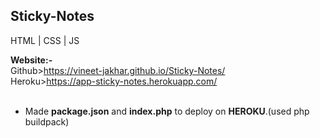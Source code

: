 <h2> Sticky-Notes</h2>

HTML | CSS | JS 
<br>

<b>Website:-</b><br>
Github>https://vineet-jakhar.github.io/Sticky-Notes/
<br>
Heroku>https://app-sticky-notes.herokuapp.com/
<br>
<br>

- Made <b>package.json</b> and <b>index.php</b> to deploy on <b>HEROKU</b>.(used php buildpack)
